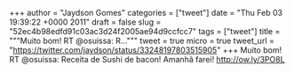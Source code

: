 
+++
author = "Jaydson Gomes"
categories = ["tweet"]
date = "Thu Feb 03 19:39:22 +0000 2011"
draft = false
slug = "52ec4b98edfd91c03ac3d24f2005ae94d9ccfcc7"
tags = ["tweet"]
title = """Muito bom! RT @osuissa: R..."""
tweet = true
micro = true
tweet_url = "https://twitter.com/jaydson/status/33248197803515905"
+++
Muito bom! RT @osuissa: Receita de Sushi de bacon! Amanhã farei! http://ow.ly/3PO8L
